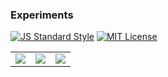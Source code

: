 ### Experiments

[![JS Standard Style](https://img.shields.io/badge/code%20style-standard-brightgreen.svg)](http://standardjs.com/)
[![MIT License](https://img.shields.io/badge/license-mit-blue.svg)](LICENSE)

<table>
  <tr>
    <td>
      <a href="https://lhbzr.com/experiments/particles">
        <img src="https://lhbzr.com/dist/img/projects/particles.jpg">
      </a>
    </td>
    <td>
      <a href="https://lhbzr.com/experiments/deform">
        <img src="https://lhbzr.com/dist/img/projects/deform.jpg">
      </a>
    </td>
    <td>
      <a href="https://lhbzr.com/experiments/triangles">
        <img src="https://lhbzr.com/dist/img/projects/triangles.jpg">
      </a>
    </td>
  </tr>
</table>
